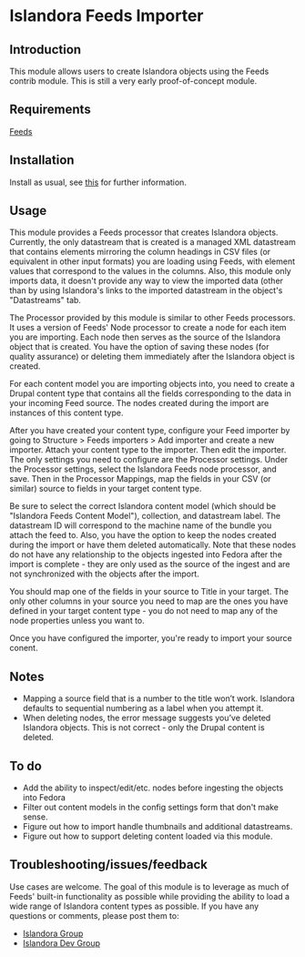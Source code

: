# Islandora Feeds Importer

## Introduction

This module allows users to create Islandora objects using the Feeds contrib module. This is still a very early proof-of-concept module.

## Requirements

[Feeds](https://drupal.org/project/feeds)

## Installation

Install as usual, see [this](https://drupal.org/documentation/install/modules-themes/modules-7) for further information.

## Usage

This module provides a Feeds processor that creates Islandora objects. Currently, the only datastream that is created is a managed XML datastream that contains elements mirroring the column headings in CSV files (or equivalent in other input formats) you are loading using Feeds, with element values that correspond to the values in the columns. Also, this module only imports data, it doesn't provide any way to view the imported data (other than by using Islandora's links to the imported datastream in the object's "Datastreams" tab. 

The Processor provided by this module is similar to other Feeds processors. It uses a version of Feeds' Node processor to create a node for each item you are importing. Each node then serves as the source of the Islandora object that is created. You have the option of saving these nodes (for quality assurance) or deleting them immediately after the Islandora object is created.

For each content model you are importing objects into, you need to create a Drupal content type that contains all the fields corresponding to the data in your incoming Feed source. The nodes created during the import are instances of this content type.

After you have created your content type, configure your Feed importer by going to Structure > Feeds importers > Add importer and create a new importer. Attach your content type to the importer. Then edit the importer. The only settings you need to configure are the Processor settings. Under the Processor settings, select the Islandora Feeds node processor, and save. Then in the Processor Mappings, map the fields in your CSV (or similar) source to fields in your target content type.

Be sure to select the correct Islandora content model (which should be "Islandora Feeds Content Model"), collection, and datastream label. The datastream ID will correspond to the machine name of the bundle you attach the feed to. Also, you have the option to keep the nodes created during the import or have them deleted automatically. Note that these nodes do not have any relationship to the objects ingested into Fedora after the import is complete - they are only used as the source of the ingest and are not synchronized with the objects after the import. 

You should map one of the fields in your source to Title in your target. The only other columns in your source you need to map are the ones you have defined in your target content type - you do not need to map any of the node properties unless you want to.

Once you have configured the importer, you're ready to import your source conent. 

## Notes

* Mapping a source field that is a number to the title won’t work. Islandora defaults to sequential numbering as a label when you attempt it. 
* When deleting nodes, the error message suggests you’ve deleted Islandora objects. This is not correct - only the Drupal content is deleted. 

## To do

* Add the ability to inspect/edit/etc. nodes before ingesting the objects into Fedora
* Filter out content models in the config settings form that don't make sense.
* Figure out how to import handle thumbnails and additional datastreams.
* Figure out how to support deleting content loaded via this module.

## Troubleshooting/issues/feedback

Use cases are welcome. The goal of this module is to leverage as much of Feeds' built-in functionality as possible while providing the ability to load a wide range of Islandora content types as possible. If you have any questions or comments, please post them to:

* [Islandora Group](https://groups.google.com/forum/?hl=en&fromgroups#!forum/islandora)
* [Islandora Dev Group](https://groups.google.com/forum/?hl=en&fromgroups#!forum/islandora-dev)

